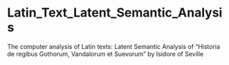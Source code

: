 # Latin_Text_Latent_Semantic_Analysis
 The computer analysis of Latin texts: Latent Semantic Analysis of “Historia de regibus Gothorum, Vandalorum et Suevorum” by Isidore of Seville
